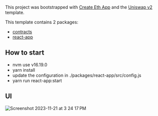 This project was bootstrapped with [Create Eth App](https://github.com/paulrberg/create-eth-app) and the
[Uniswap v2](https://github.com/paulrberg/create-eth-app/tree/develop/templates/react/uniswap-v2) template.

This template contains 2 packages:

- [contracts](/packages/contracts)
- [react-app](/packages/react-app)

## How to start
- nvm use v16.19.0
- yarn install
- update the configuration in ./packages/react-app/src/config.js
- yarn run react-app:start

## UI
![Screenshot 2023-11-21 at 3 24 17 PM](https://github.com/RubyAquaMarine/aquastrade-dex-ui/assets/86425604/64bf82e3-b8f9-4bed-a1d3-699d9a9bdd5d)

